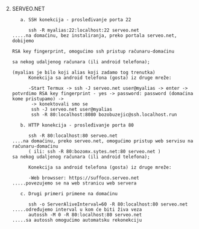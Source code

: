 2. SERVEO.NET
             
          a. SSH konekcija - prosleđivanje porta 22
          
             ssh -R myalias:22:localhost:22 serveo.net                        .....na domaćinu, bez instaliranja, preko portala serveo.net, dobijemo 
                                                                                   RSA key fingerprint, omogućimo ssh pristup računaru-domaćinu 
                                                                                   sa nekog udaljenog računara (ili android telefona);
                                                                                   (myalias je bilo koji alias koji zadamo tog trenutka)
             Konekcija sa android telefona (gosta) iz druge mreže:
             
             -Start Termux -> ssh -J serveo.net user@myalias -> enter -> potvrdimo RSA key fingerprint - yes -> password: password (domaćina kome pristupamo) ->
              -> konektovali smo se
              ssh -J serveo.net user@myalias
              ssh -R 80:localhost:8080 bozobuzejic@ssh.localhost.run
             
          b. HTTP konekcija - prosleđivanje porta 80
             
             ssh -R 80:localhost:80 serveo.net                                 ....na domaćinu, preko serveo.net, omogućimo pristup web servisu na računaru-domaćinu 
             ( ili: ssh -R 80:bozomx.sytes.net:80 serveo.net )                     sa nekog udaljenog računara (ili android telefona);
             
             Konekcija sa android telefona (gosta) iz druge mreže:
             
             -Web browsser: https://suffoco.serveo.net                        .....povezujemo se na web stranicu web servera
             
          c. Drugi primeri primene na domaćinu
          
             ssh -o ServerAliveInterval=60 -R 80:localhost:80 serveo.net      .....određujemo interval u kom će biti živa veza
             autossh -M 0 -R 80:localhost:80 serveo.net                       .....sa autossh omogućimo automatsku rekonekciju
             
             